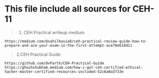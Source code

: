 # This file include all sources for CEH-11

> 1. CEH Practical writeup medium
```
https://medium.com/@sahilbasia8/ceh-practical-review-guide-how-to-prepare-and-ace-your-exam-in-the-first-attempt-ace78e618d11
```

> 2.CEH Practical Guide
```
https://github.com/0xParth/CEH-Practical-Guide
https://ghoshshubham.medium.com/how-i-got-ceh-certified-ethical-hacker-master-certified-resources-included-52c6a8a3733e
```
